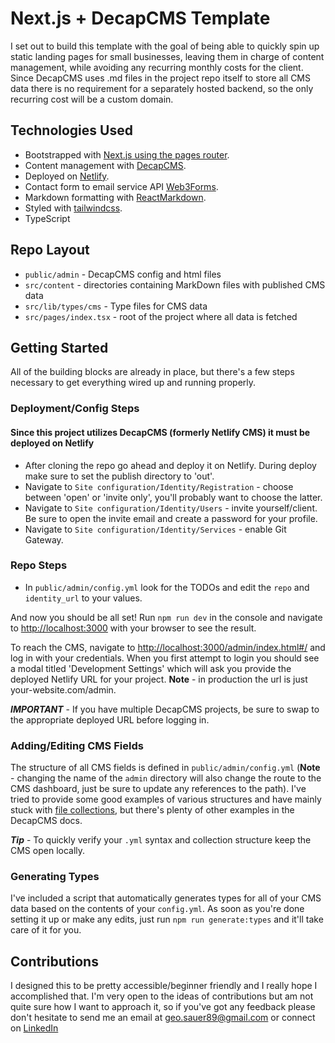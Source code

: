 # Next.js + DecapCMS Template

I set out to build this template with the goal of being able to quickly spin up static landing pages for small businesses, leaving them in charge of content management, while avoiding any recurring monthly costs for the client. Since DecapCMS uses .md files in the project repo itself to store all CMS data there is no requirement for a separately hosted backend, so the only recurring cost will be a custom domain.

## Technologies Used

- Bootstrapped with [Next.js using the pages router](https://nextjs.org/learn-pages-router).
- Content management with [DecapCMS](https://decapcms.org/docs).
- Deployed on [Netlify](https://www.netlify.com/).
- Contact form to email service API [Web3Forms](https://web3forms.com/).
- Markdown formatting with [ReactMarkdown](https://www.npmjs.com/package/react-markdown/v/8.0.6).
- Styled with [tailwindcss](https://tailwindcss.com/).
- TypeScript

## Repo Layout

- `public/admin` - DecapCMS config and html files
- `src/content` - directories containing MarkDown files with published CMS data
- `src/lib/types/cms` - Type files for CMS data
- `src/pages/index.tsx` - root of the project where all data is fetched

## Getting Started

All of the building blocks are already in place, but there's a few steps necessary to get everything wired up and running properly.

### Deployment/Config Steps

#### Since this project utilizes DecapCMS (formerly Netlify CMS) it **must** be deployed on Netlify

- After cloning the repo go ahead and deploy it on Netlify. During deploy make sure to set the publish directory to 'out'.
- Navigate to `Site configuration/Identity/Registration` - choose between 'open' or 'invite only', you'll probably want to choose the latter.
- Navigate to `Site configuration/Identity/Users` - invite yourself/client. Be sure to open the invite email and create a password for your profile.
- Navigate to `Site configuration/Identity/Services` - enable Git Gateway.

### Repo Steps

- In `public/admin/config.yml` look for the TODOs and edit the `repo` and `identity_url` to your values.

And now you should be all set! Run `npm run dev` in the console and navigate to [http://localhost:3000](http://localhost:3000) with your browser to see the result.

To reach the CMS, navigate to [http://localhost:3000/admin/index.html#/](http://localhost:3000/admin/index.html#/) and log in with your credentials. When you first attempt to login you should see a modal titled 'Development Settings' which will ask you provide the deployed Netlify URL for your project. **Note** - in production the url is just your-website.com/admin.

_**IMPORTANT**_ - If you have multiple DecapCMS projects, be sure to swap to the appropriate deployed URL before logging in.

### Adding/Editing CMS Fields

The structure of all CMS fields is defined in `public/admin/config.yml` (**Note** - changing the name of the `admin` directory will also change the route to the CMS dashboard, just be sure to update any references to the path). I've tried to provide some good examples of various structures and have mainly stuck with [file collections](https://decapcms.org/docs/collection-file/), but there's plenty of other examples in the DecapCMS docs.

_**Tip**_ - To quickly verify your `.yml` syntax and collection structure keep the CMS open locally.

### Generating Types

I've included a script that automatically generates types for all of your CMS data based on the contents of your `config.yml`. As soon as you're done setting it up or make any edits, just run `npm run generate:types` and it'll take care of it for you.

## Contributions

I designed this to be pretty accessible/beginner friendly and I really hope I accomplished that. I'm very open to the ideas of contributions but am not quite sure how I want to approach it, so if you've got any feedback please don't hesitate to send me an email at <geo.sauer89@gmail.com> or connect on [LinkedIn](https://www.linkedin.com/in/geosauer/)
